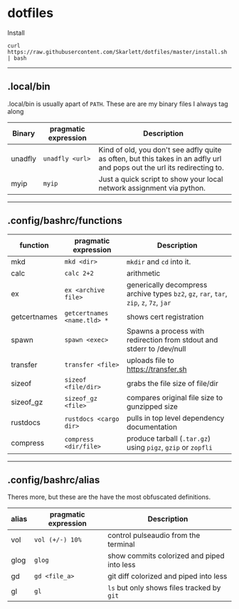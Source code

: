 # dotfiles

Install
```
curl https://raw.githubusercontent.com/Skarlett/dotfiles/master/install.sh | bash
```


-----
## .local/bin
.local/bin is usually apart of `PATH`. These are are my binary files I always tag along

|Binary | pragmatic expression |Description |
--- | --- | ---
|unadfly|`unadfly <url>`|Kind of old, you don't see adfly quite as often, but this takes in an adfly url and pops out the url its redirecting to.|
|myip|`myip`|Just a quick script to show your local network assignment via python.|
 


-----

## .config/bashrc/functions

|function | pragmatic expression |Description |
--- | --- | ---
|mkd|`mkd <dir>`| `mkdir` and `cd` into it.|
|calc|`calc 2+2`| arithmetic |
|ex|`ex <archive file>`| generically decompress archive types `bz2`, `gz`, `rar`, `tar`, `zip`, `z`, `7z`, `jar`|  
|getcertnames|`getcertnames <name.tld> *`|shows cert registration|
|spawn|`spawn <exec>`| Spawns a process with redirection from stdout and stderr to /dev/null|
|transfer|`transfer <file>`|uploads file to https://transfer.sh|
|sizeof|`sizeof <file/dir>`|grabs the file size of file/dir|
|sizeof_gz|`sizeof_gz <file>`|compares original file size to gunzipped size|
|rustdocs|`rustdocs <cargo dir>`| pulls in top level dependency documentation|
|compress|`compress <dir/file>`| produce tarball (`.tar.gz`) using `pigz`, `gzip` or `zopfli`


-----


## .config/bashrc/alias
Theres more, but these are the have the most obfuscated definitions.

|alias | pragmatic expression |Description |
--- | --- | ---
|vol|`vol (+/-) 10%`| control pulseaudio from the terminal|
|glog|`glog`|show commits colorized and piped into less|
|gd|`gd <file_a>`|git diff colorized and piped into less|
|gl|`gl`|`ls` but only shows files tracked by `git`|

